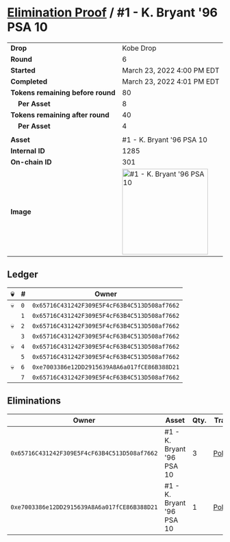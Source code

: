 # [Elimination Proof](./readme.md) / #1 - K. Bryant &#039;96 PSA 10

|||
|---|---|
| **Drop** | Kobe Drop |
| **Round** | 6 |
| **Started** | March 23, 2022 4:00 PM EDT |
| **Completed** | March 23, 2022 4:01 PM EDT |
| **Tokens remaining before round** | 80 |
| **&nbsp;&nbsp;&nbsp;&nbsp;Per Asset** | 8 |
| **Tokens remaining after round** | 40 |
| **&nbsp;&nbsp;&nbsp;&nbsp;Per Asset** | 4 |
| | |
| **Asset** | #1 - K. Bryant &#039;96 PSA 10 |
| **Internal ID** | 1285 |
| **On-chain ID** | 301 |
| **Image** | <img src="https://tcdn.blokpax.com/95d5aeda-7ad8-4fe3-8a59-b3558ca834ca/a5a6ebfbb2c8dc308290452e09bfc59a3b486d093fb6146a8640d7d98257e21a.jpg" height="200" alt="#1 - K. Bryant &#039;96 PSA 10" /> |

## Ledger

| 💀 | # | Owner |
| --- | --- | --- |
| 💀 | `0` | `0x65716C431242F309E5F4cF63B4C513D508af7662` |
|  | `1` | `0x65716C431242F309E5F4cF63B4C513D508af7662` |
| 💀 | `2` | `0x65716C431242F309E5F4cF63B4C513D508af7662` |
|  | `3` | `0x65716C431242F309E5F4cF63B4C513D508af7662` |
| 💀 | `4` | `0x65716C431242F309E5F4cF63B4C513D508af7662` |
|  | `5` | `0x65716C431242F309E5F4cF63B4C513D508af7662` |
| 💀 | `6` | `0xe7003386e12DD2915639A8A6a017fCE86B388D21` |
|  | `7` | `0x65716C431242F309E5F4cF63B4C513D508af7662` |


## Eliminations

| Owner | Asset | Qty. | Transaction |
| --- | --- | --- | --- |
| `0x65716C431242F309E5F4cF63B4C513D508af7662` | #1 - K. Bryant '96 PSA 10 | 3 | [Polygonscan](https://polygonscan.com/tx/0x4904c1ff7c1eb12fc2583e8f457e1e423660fc00e7ac3d3eceeb8556ad8aa426) |
| `0xe7003386e12DD2915639A8A6a017fCE86B388D21` | #1 - K. Bryant '96 PSA 10 | 1 | [Polygonscan](https://polygonscan.com/tx/0xef0fb898dd6e60bd5e01da2c5116b8f480d7bfc9fba18c7bf8f65ac2797f63f8) |
